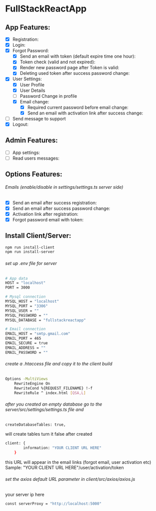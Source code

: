 # FullStackReactApp


## App Features:
- [x] Registration:
- [x] Login:
- [x] Forgot Password:
    - [x] Send an email with token (default expire time one hour):
    - [x] Token check (valid and not expired):
    - [x] Render new password page after Token is valid:
    - [x] Deleting used token after success password change:
- [x] User Settings:
    - [x] User Profile
    - [x] User Details
    - [ ] Password Change in profile
    - [x] Email change:
        - [x] Required current password before email change:
        - [x] Send an email with activation link after success change:
- [ ] Send message to support
- [x] Logout:

## Admin Features:
- [ ] App settings:
- [ ] Read users messages:

## Options Features:
###### Emails (enable/disable in settings/settings.ts server side)
- [x] Send an email after success registration:
- [x] Send an email after success password change:
- [x] Activation link after registration:
- [x] Forgot password email with token:

## Install Client/Server:

```sh
npm run install-client
npm run install-server
```

###### set up .env file for server

```sh
# App data
HOST = "localhost"
PORT = 3000

# Mysql connection
MYSQL_HOST = "localhost"
MYSQL_PORT = "3306"
MYSQL_USER = ""
MYSQL_PASSWORD = ""
MYSQL_DATABASE = "fullstackreactapp"

# Email connection
EMAIL_HOST = "smtp.gmail.com"
EMAIL_PORT = 465
EMAIL_SECURE = true
EMAIL_ADDRESS = ""
EMAIL_PASSWORD = ""
```

###### create a .htaccess file and copy it to the client build

```sh
Options -MultiViews
    RewriteEngine On
    RewriteCond %{REQUEST_FILENAME} !-f
    RewriteRule ^ index.html [QSA,L]
```

###### after you created an empty database go to the server/src/settings/settings.ts file and

```sh
createDatabaseTables: true,
```

will create tables
turn it false after created

```sh
client: {
        information: "YOUR CLIENT URL HERE"
    }
```
this URL will appear in the email links (forgot email, user activation etc)
Sample: "YOUR CLIENT URL HERE"/user/activation/token

###### set the axios default URL parameter in client/src/axios/axios.js

your server ip here

```sh
const serverProxy = "http://localhost:5000"
```